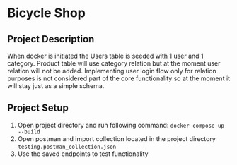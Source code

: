 
# Bicycle Shop

## Project Description

When docker is initiated the Users table is seeded with 1 user and 1 category.
Product table will use category relation but at the moment user relation will not be added.
Implementing user login flow only for relation purposes is not considered part of the core functionality
so at the moment it will stay just as a simple schema.


## Project Setup
1. Open project directory and run following command:
`docker compose up --build`
2. Open postman and import collection located in the project directory
`testing.postman_collection.json`
3. Use the saved endpoints to test functionality
